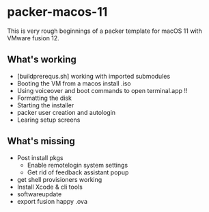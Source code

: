 # packer-macos-11

This is very rough beginnings of a packer template for macOS 11 with VMware fusion 12. 

## What's working
* [buildprerequs.sh] working with imported submodules
* Booting the VM from a macos install .iso
* Using voiceover and boot commands to open terminal.app !!
* Formatting the disk
* Starting the installer
* packer user creation and autologin
* Learing setup screens

## What's missing
* Post install pkgs
  * Enable remotelogin system settings
  * Get rid of feedback assistant popup
* get shell provisioners working
* Install Xcode & cli tools
* softwareupdate
* export fusion happy .ova
